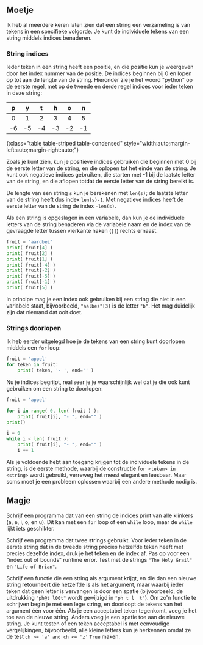 ## Moetje

Ik heb al meerdere keren laten zien dat een string een verzameling is
van tekens in een specifieke volgorde. Je kunt de individuele tekens van
een string middels indices benaderen.

### String indices

Ieder teken in een string heeft een positie, en die positie kun je
weergeven door het index nummer van de positie. De indices beginnen bij
0 en lopen op tot aan de lengte van de string. Hieronder zie je het
woord "python" op de eerste regel, met op de tweede en derde regel
indices voor ieder teken in deze string:

| p | y | t | h | o | n |
|:-:|:-:|:-:|:-:|:-:|:-:|
| 0 | 1 | 2 | 3 | 4 | 5 |
| -6 | -5 | -4 | -3 | -2 | -1 |
{:class="table table-striped table-condensed" style="width:auto;margin-left:auto;margin-right:auto;"}

Zoals je kunt zien, kun je positieve indices gebruiken die beginnen met
0 bij de eerste letter van de string, en die oplopen tot het einde van
de string. Je kunt ook negatieve indices gebruiken, die starten met -1
bij de laatste letter van de string, en die aflopen totdat de eerste
letter van de string bereikt is.

De lengte van een string `s` kun je berekenen met `len(s)`; de laatste
letter van de string heeft dus index `len(s)-1`. Met negatieve indices
heeft de eerste letter van de string de index `-len(s)`.

Als een string is opgeslagen in een variabele, dan kun je de individuele
letters van de string benaderen via de variabele naam en de index van de
gevraagde letter tussen vierkante haken (`[]`) rechts ernaast.

```python
fruit = "aardbei"
print( fruit[4] ) 
print( fruit[2] ) 
print( fruit[1] )
print( fruit[-4] )
print( fruit[-2] )
print( fruit[-5] )
print( fruit[-1] )
print( fruit[5] )
```

In principe mag je een index ook gebruiken bij een string die niet in
een variabele staat, bijvoorbeeld, `"aalbes"[3]` is de letter `"b"`. Het
mag duidelijk zijn dat niemand dat ooit doet.

### Strings doorlopen

Ik heb eerder uitgelegd hoe je de tekens van een string kunt doorlopen
middels een `for` loop:

```python
fruit = 'appel'
for teken in fruit:
    print( teken, '- ', end='' )
```

Nu je indices begrijpt, realiseer je je waarschijnlijk wel dat je die
ook kunt gebruiken om een string te doorlopen:

```python
fruit = 'appel'

for i in range( 0, len( fruit ) ):
    print( fruit[i], "- ", end="" )
print()

i = 0
while i < len( fruit ):
    print( fruit[i], "- ", end="" )
    i += 1
```

Als je voldoende hebt aan toegang krijgen tot de individuele tekens in
de string, is de eerste methode, waarbij de constructie
`for <teken> in <string>` wordt gebruikt, verreweg het meest elegant en
leesbaar. Maar soms moet je een probleem oplossen waarbij een andere
methode nodig is.

## Magje

Schrijf een programma dat van een string de indices print van alle
klinkers (a, e, i, o, en u). Dit kan met een `for` loop of een `while`
loop, maar de `while` lijkt iets geschikter.

Schrijf een programma dat twee strings gebruikt. Voor ieder teken in de
eerste string dat in de tweede string precies hetzelfde teken heeft met
precies dezelfde index, druk je het teken en de index af. Pas op voor
een "index out of bounds" runtime error. Test met de strings
`"The Holy Grail"` en `"Life of Brian"`.

Schrijf een functie die een string als argument krijgt, en die dan een
nieuwe string retourneert die hetzelfde is als het argument, maar
waarbij ieder teken dat geen letter is vervangen is door een spatie
(bijvoorbeeld, de uitdrukking `"ph@t l00t"` wordt gewijzigd in
`"ph t l  t"`). Om zo'n functie te schrijven begin je met een lege
string, en doorloopt de tekens van het argument één voor één. Als je een
acceptabel teken tegenkomt, voeg je het toe aan de nieuwe string. Anders
voeg je een spatie toe aan de nieuwe string. Je kunt testen of een teken
acceptabel is met eenvoudige vergelijkingen, bijvoorbeeld, alle kleine
letters kun je herkennen omdat ze de test `ch >= 'a' and ch <= 'z'`
`True` maken.